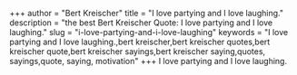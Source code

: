 +++
author = "Bert Kreischer"
title = "I love partying and I love laughing."
description = "the best Bert Kreischer Quote: I love partying and I love laughing."
slug = "i-love-partying-and-i-love-laughing"
keywords = "I love partying and I love laughing.,bert kreischer,bert kreischer quotes,bert kreischer quote,bert kreischer sayings,bert kreischer saying,quotes, sayings,quote, saying, motivation"
+++
I love partying and I love laughing.
